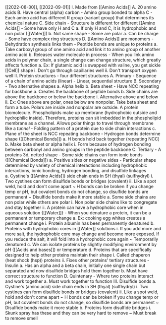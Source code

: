 [[2022-08-30]], [[2022-09-01]]
I. Made from [[Amino Acids]]
	A. 20 amino acids
	B. Have central (alpha) carbon
		- Amino group bonded to alpha C
		- Each amino acid has different R group (variant group) that determines its chemical nature
	C. Side chain
		- Structure is different for different [[Amino Acids]]
		- Some have only H and C
			a. If only H and C, it is hydrophobic and non polar ([[Water]])
			b. Not same shape
		- Some are polar
			a. Can be charge
		- Some have complex ring structures
	D. [[Amino Acids]] are monomers
		- Dehydration synthesis links them
		- Peptide bonds are unique to proteins
			a. Take carboxyl group of one amino acid and link it to amino group of another amino acid
			b. Releases water molecule in process
		- When you link amino acids in polymer chain, a single change can change structure, which greatly affects function
			a. Ex: If glutamic acid is swapped with valine, you get sickle [[Cell]] shape
				i. Don't go through capillaries well 
				ii. Don't transport oxygen well
II. Protein structures - four different structures
	A. Primary
		- Sequence of a chain of amino acids (linear)
		- Linear, sequential structure 
	B. Secondary
		- Two alternative shapes
			a. Alpha helix
			b. Beta sheet
		- Have NCC repeating for backbone
			a. Creates the backbone of peptide bonds
			b. Side chains are above the backbone or below the backbone
				i. Alternative above and below
				ii. Ex: Ones above are polar, ones below are nonpolar. Take beta sheet and form a tube. Polars are inside and nonpolar are outside. A protein biomolecule. Phospholipids make up membrane (hydrophobic outside and hydrophilic inside). Therefore, proteins can sit imbedded in the phospholipid membrane as a channel. Allows polar things to travel through membrane like a *tunnel*
					- Folding pattern of a protein due to side chain interactions
			c. Plane of the sheet is NCC repeating backbone
		- Hydrogen bonds determine shape ([[Chemical Bonds]])
			a. H bonds hold back together (repeating NCC)
			b. Make beta sheet or alpha helix
				i. Form because of hydrogen bonding between carbonyl and amino groups in the peptide backbone 
	C. Tertiary 
		- A proteins 3d, netted shape
		- Some side chains can form ionic bonds ([[Chemical Bonds]])
			a. Positive sides or negative sides 
		- Particular shape determined by variety of chemical interactions including hydrophobic interactions, ionic bonding, hydrogen bonding, and disulfide linkages	
			a. Cystine's ([[Amino Acids]]) side chain ends in SH (thyal) (sulfhydryl) 
				i. Two cystines can form disulfide bonds or bridges (covalent)
				ii. Like a spot weld, hold and don't come apart
					~ H bonds can be broken if you change temp or pH, but covalent bonds do not change, so disulfide bonds are permanent 
					~ Disulfide bonds make it more stable
			a. Some side chains are non polar while others are polar
				i. Non polar side chains like to congregate and stay together
				ii. A protein can have a hydrophobic core when in aqueous solution {[[Water]]}
		- When you denature a protein, it can be a permanent or temporary change
			a. Ex: cooking egg whites creates a permanent change 
				i. Protein albumin has been permanently denatured
			b. Proteins with hydrophobic cores in [[Water]] solutions
				i. If you add more and more salt, the hydrophobic core may change and become more exposed. If you reduce the salt, it will fold into a hydrophobic core again
					~ Temporarily denatured
			c. We can isolate proteins by slightly modifying environment by pH ([[Acids and bases]]) or temperature
			d. Proteins that are specifically designed to help other proteins maintain their shape
				i. Called chaperon (heat shock (hsp)) proteins
				ii. Fixes other proteins' tertiary structures
		- Insulin
			a. Has an alpha and a beta chain, initially one single chain but separated and now disulfide bridges hold them together
			b. Must have correct structure to function
	D. Quintenary
		- Where two proteins interact and work together
			a. Must work together to function
III. Disulfide bonds
	a. Cystine's (amino acid) side chain ends in SH (thyal) (sulfhydryl) 
		i. Two cystines can form disulfide bonds or bridges (covalent)
		ii. Like a spot weld, hold and don't come apart
			~ H bonds can be broken if you change temp or pH, but covalent bonds do not change, so disulfide bonds are permanent
			~ Disulfide bonds make it more stable
	b. Proteins form disulfide bridges 
		i. Skunk spray has these and they can be very hard to remove
			~ Must break to remove smell